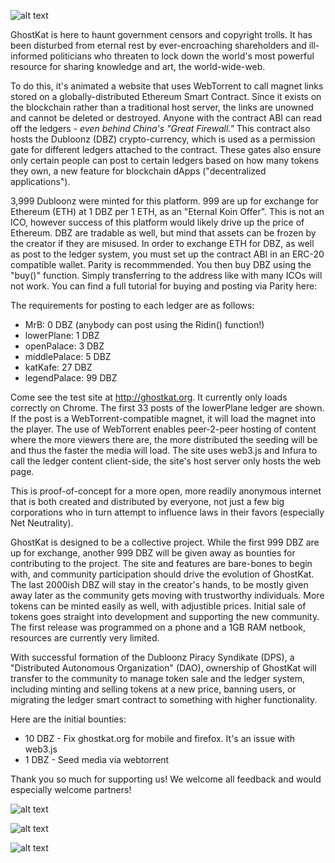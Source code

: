![alt text](https://i.imgur.com/C5U5GSE.png "GKEKO")

GhostKat is here to haunt government censors and copyright trolls. It has been disturbed from eternal rest by ever-encroaching shareholders and ill-informed politicians who threaten to lock down the world's most powerful resource for sharing knowledge and art, the world-wide-web. 

To do this, it's animated a website that uses WebTorrent to call magnet links stored on a globally-distributed Ethereum Smart Contract. Since it exists on the blockchain rather than a traditional host server, the links are unowned and cannot be deleted or destroyed. Anyone with the contract ABI can read off the ledgers - *even behind China's "Great Firewall."* This contract also hosts the Dubloonz (DBZ) crypto-currency, which is used as a permission gate for different ledgers attached to the contract. These gates also ensure only certain people can post to certain ledgers based on how many tokens they own, a new feature for blockchain dApps ("decentralized applications"). 

3,999 Dubloonz were minted for this platform. 999 are up for exchange for Ethereum (ETH) at 1 DBZ per 1 ETH, as an "Eternal Koin Offer". This is not an ICO, however success of this platform would likely drive up the price of Ethereum. DBZ are tradable as well, but mind that assets can be frozen by the creator if they are misused. In order to exchange ETH for DBZ, as well as post to the ledger system, you must set up the contract ABI in an ERC-20 compatible wallet. Parity is recommmended. You then buy DBZ using the "buy()" function. Simply transferring to the address like with many ICOs will not work. You can find a full tutorial for buying and posting via Parity here: 

The requirements for posting to each ledger are as follows:
-  MrB: 0 DBZ (anybody can post using the Ridin() function!)
-  lowerPlane: 1 DBZ
-  openPalace: 3 DBZ
-  middlePalace: 5 DBZ
-  katKafe: 27 DBZ
-  legendPalace: 99 DBZ

Come see the test site at http://ghostkat.org. It currently only loads correctly on Chrome. The first 33 posts of the lowerPlane ledger are shown. If the post is a WebTorrent-compatible magnet, it will load the magnet into the player. The use of WebTorrent enables peer-2-peer hosting of content where the more viewers there are, the more distributed the seeding will be and thus the faster the media will load. The site uses web3.js and Infura to call the ledger content client-side, the site's host server only hosts the web page. 

This is proof-of-concept for a more open, more readily anonymous internet that is both created and distributed by everyone, not just a few big corporations who in turn attempt to influence laws in their favors (especially Net Neutrality).

GhostKat is designed to be a collective project. While the first 999 DBZ are up for exchange, another 999 DBZ will be given away as bounties for contributing to the project. The site and features are bare-bones to begin with, and community participation should drive the evolution of GhostKat. The last 2000ish DBZ will stay in the creator's hands, to be mostly given away later as the community gets moving with trustworthy individuals. More tokens can be minted easily as well, with adjustible prices. Initial sale of tokens goes straight into development and supporting the new community. The first release was programmed on a phone and a 1GB RAM netbook, resources are currently very limited.

With successful formation of the Dubloonz Piracy Syndikate (DPS), a "Distributed Autonomous Organization" (DAO), ownership of GhostKat will transfer to the community to manage token sale and the ledger system, including minting and selling tokens at a new price, banning users, or migrating the ledger smart contract to something with higher functionality.

Here are the initial bounties:

- 10 DBZ - Fix ghostkat.org for mobile and firefox. It's an issue with web3.js
- 1 DBZ - Seed media via webtorrent

Thank you so much for supporting us! We welcome all feedback and would especially welcome partners!

![alt text](https://webtorrent.io/img/WebTorrent.png "WebTorrent")

![alt text](https://upload.wikimedia.org/wikipedia/commons/thumb/b/b7/ETHEREUM-YOUTUBE-PROFILE-PIC.png/240px-ETHEREUM-YOUTUBE-PROFILE-PIC.png "Ethereum")

![alt text](http://website-thumbnails.informer.com/thumbnails/280x202/i/infura.io.png "INFURA")

